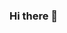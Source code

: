 ### Hi there 👋

<!--
**ShinoharaRyuga/ShinoharaRyuga** is a ✨ _special_ ✨ repository because its `README.md` (this file) appears on your GitHub profile.

Here are some ideas to get you started:
https://github-profile-trophy.vercel.app/?username=ShinoharaRyuga
- 🔭 I’m currently working on ...
- 🌱 I’m currently learning ...
- 👯 I’m looking to collaborate on ...
- 🤔 I’m looking for help with ...
- 💬 Ask me about ...
- 📫 How to reach me: ...
- 😄 Pronouns: ...
- ⚡ Fun fact: ...
-->

